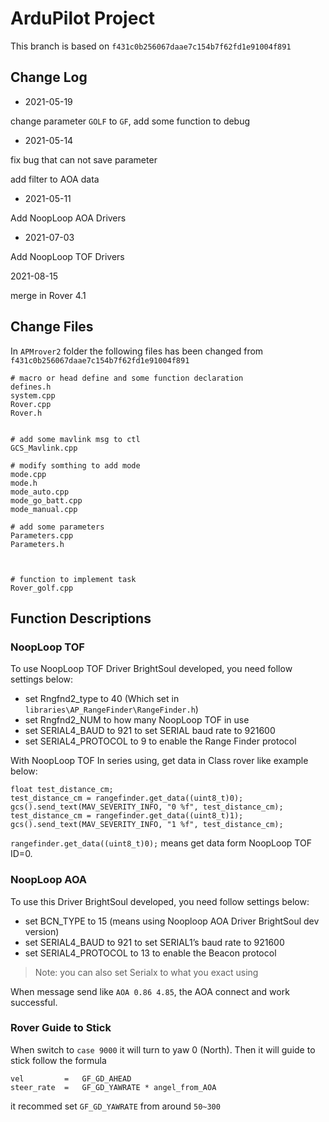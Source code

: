 # ArduPilot Project

This branch is based on `f431c0b256067daae7c154b7f62fd1e91004f891`

## Change Log

- 2021-05-19

change parameter `GOLF` to `GF`, add some function to debug

- 2021-05-14

fix bug that can not save parameter

add filter to AOA data

- 2021-05-11

Add NoopLoop AOA Drivers

- 2021-07-03

Add NoopLoop TOF Drivers

2021-08-15

merge in Rover 4.1

## Change Files

In `APMrover2` folder the following files has been changed from `f431c0b256067daae7c154b7f62fd1e91004f891`

```
# macro or head define and some function declaration
defines.h
system.cpp
Rover.cpp
Rover.h 


# add some mavlink msg to ctl
GCS_Mavlink.cpp

# modify somthing to add mode
mode.cpp
mode.h
mode_auto.cpp
mode_go_batt.cpp
mode_manual.cpp

# add some parameters
Parameters.cpp
Parameters.h



# function to implement task
Rover_golf.cpp
```

## Function Descriptions

### NoopLoop TOF

To use NoopLoop TOF Driver BrightSoul developed, you need follow settings below:

- set Rngfnd2_type to 40 (Which set in `libraries\AP_RangeFinder\RangeFinder.h`)
- set Rngfnd2_NUM to how many NoopLoop TOF in use
- set SERIAL4_BAUD to 921 to set SERIAL baud rate to 921600
- set SERIAL4_PROTOCOL to 9 to enable the Range Finder protocol

With NoopLoop TOF In series using, get data in Class rover like example below:

```
float test_distance_cm;
test_distance_cm = rangefinder.get_data((uint8_t)0);
gcs().send_text(MAV_SEVERITY_INFO, "0 %f", test_distance_cm); 
test_distance_cm = rangefinder.get_data((uint8_t)1);
gcs().send_text(MAV_SEVERITY_INFO, "1 %f", test_distance_cm); 
```

`rangefinder.get_data((uint8_t)0);`  means get data form NoopLoop TOF ID=0.

### NoopLoop AOA

To use this Driver BrightSoul developed, you need follow settings below:

- set BCN_TYPE to 15 (means using Nooploop AOA Driver BrightSoul dev version)
- set SERIAL4_BAUD to 921 to set SERIAL1’s baud rate to 921600
- set SERIAL4_PROTOCOL to 13 to enable the Beacon  protocol

> Note: you can also set Serialx to what you exact using

When message send like `AOA 0.86 4.85`, the AOA connect and work successful.

### Rover Guide to Stick

When switch to `case 9000` it will turn to yaw 0 (North). Then it will guide to stick follow the formula 


```
vel 		=   GF_GD_AHEAD
steer_rate 	= 	GF_GD_YAWRATE * angel_from_AOA
```

it recommed set `GF_GD_YAWRATE` from around `50~300`

